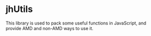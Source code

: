 # jhUtils
This library is used to pack some useful functions in JavaScript, and provide AMD and non-AMD ways to use it.
